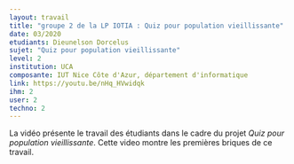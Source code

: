 ```yaml
---
layout: travail 
title: "groupe 2 de la LP IOTIA : Quiz pour population vieillissante"
date: 03/2020
etudiants: Dieunelson Dorcelus 
sujet: "Quiz pour population vieillissante"
level: 2
institution: UCA
composante: IUT Nice Côte d'Azur, département d'informatique 
link: https://youtu.be/nHq_HVwidqk
ihm: 2
user: 2
techno: 2
---
```


La vidéo présente le travail des étudiants dans le cadre du projet _Quiz pour population vieillissante_.
Cette video montre les premières briques de ce travail. 